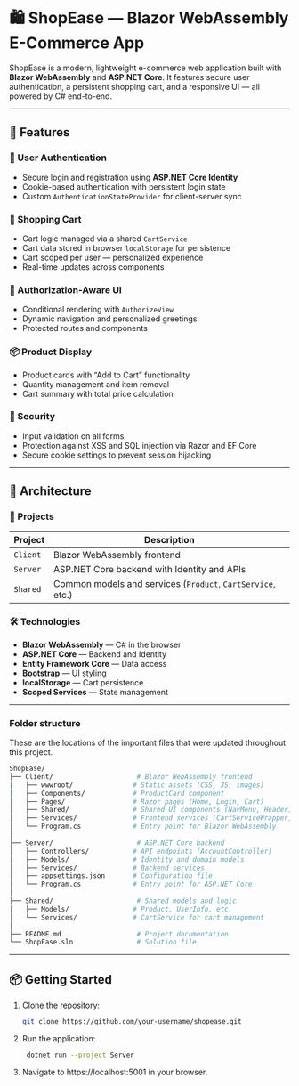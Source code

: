 # 🛍️ ShopEase — Blazor WebAssembly E-Commerce App

ShopEase is a modern, lightweight e-commerce web application built with **Blazor WebAssembly** and **ASP.NET Core**. It features secure user authentication, a persistent shopping cart, and a responsive UI — all powered by C# end-to-end.

---

## 🚀 Features

### 👤 User Authentication
- Secure login and registration using **ASP.NET Core Identity**
- Cookie-based authentication with persistent login state
- Custom `AuthenticationStateProvider` for client-server sync

### 🛒 Shopping Cart
- Cart logic managed via a shared `CartService`
- Cart data stored in browser `localStorage` for persistence
- Cart scoped per user — personalized experience
- Real-time updates across components

### 🧠 Authorization-Aware UI
- Conditional rendering with `AuthorizeView`
- Dynamic navigation and personalized greetings
- Protected routes and components

### 📦 Product Display
- Product cards with “Add to Cart” functionality
- Quantity management and item removal
- Cart summary with total price calculation

### 🔐 Security
- Input validation on all forms
- Protection against XSS and SQL injection via Razor and EF Core
- Secure cookie settings to prevent session hijacking

---

## 🧱 Architecture

### 🧩 Projects

| Project        | Description                                      |
|----------------|--------------------------------------------------|
| `Client`       | Blazor WebAssembly frontend                      |
| `Server`       | ASP.NET Core backend with Identity and APIs      |
| `Shared`       | Common models and services (`Product`, `CartService`, etc.) |

### 🛠️ Technologies

- **Blazor WebAssembly** — C# in the browser
- **ASP.NET Core** — Backend and Identity
- **Entity Framework Core** — Data access
- **Bootstrap** — UI styling
- **localStorage** — Cart persistence
- **Scoped Services** — State management

---

### Folder structure

These are the locations of the important files that were updated throughout this project.

```bash
ShopEase/
├── Client/                     # Blazor WebAssembly frontend
│   ├── wwwroot/               # Static assets (CSS, JS, images)
|   ├── Components/            # ProductCard component
│   ├── Pages/                 # Razor pages (Home, Login, Cart)
│   ├── Shared/                # Shared UI components (NavMenu, Header)
│   ├── Services/              # Frontend services (CartServiceWrapper, AuthService)
│   └── Program.cs             # Entry point for Blazor WebAssembly
│
├── Server/                     # ASP.NET Core backend
│   ├── Controllers/           # API endpoints (AccountController)
│   ├── Models/                # Identity and domain models
│   ├── Services/              # Backend services
│   ├── appsettings.json       # Configuration file
│   └── Program.cs             # Entry point for ASP.NET Core
│
├── Shared/                     # Shared models and logic
│   ├── Models/                # Product, UserInfo, etc.
│   └── Services/              # CartService for cart management
│
├── README.md                   # Project documentation
└── ShopEase.sln                # Solution file
```

---

## 📦 Getting Started

1. Clone the repository:
   ```bash
   git clone https://github.com/your-username/shopease.git
   ```

2. Run the application:
    ```bash
     dotnet run --project Server 
     ```

3. Navigate to https://localhost:5001 in your browser.
